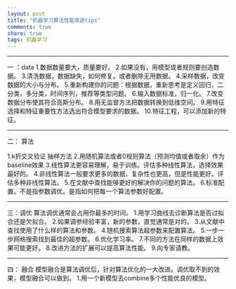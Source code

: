 ```yaml
---
layout: post
title: "机器学习算法性能改进tips" 
comments: true
share: true
tags: 机器学习
---
```




------

一 ：data
1.数据数量要大，质量要好。
2.如果没有，用模型或者规则要创造数据。
3.清洗数据，数据缺失，如何修复。或者删除无用数据。
4.采样数据，改变数据的大小与分布。
5.重新构建你的问题：根据数据，重新思考是定义回归，二分类，多分类，时间序列，推荐等类型问题。
6.输入数据标准，归一化。
7.改变数据分布使其符合高斯分布。
8.用无监督方法把数据转换到低维空间。
9.用特征选择和特征重要性方法选出符合模型要求的数据。
10.特征工程，可以添加新的特征。


------

二： 算法

1.k折交叉验证 抽样方法
2.用随机算法或者0规则算法（预测均值或者取余）作为baseline效果
3.线性算法更容易理解，易于训练。评估多种线性算法，选择效果最好的。
4.非线性算法一般要求更多的数据，复杂性也更高，但是性能更好。评估多种非线性算法。
5.在文献中查找能够更好的解决你的问题的算法。
6.标准配置。不是指参数调优。是指如何把每一个算法参数好配置。


------

 三：调优
算法调优通常会占用你最多的时间。
1.用学习曲线去诊断算法是否过拟合还是欠拟合。
2.如果调参经验丰富，新的参数，直觉通常是对的。
3.从文献中查找使用了什么样的算法和参数。
4.随机搜索算法超参数来配置算法。
5.一步一步网格搜索找到最佳的超参数。
6.优化学习率。
7.不同的方法在同样的数据上效果可能更好。
8.改进方法的扩展可以提高算法性能。
9.向专家请教。



------

四： 融合
模型融合是算法调优后，针对算法优化的一大改进。调优取不到的效果，模型融合可以做到。
1.用一个新模型去combine多个性能优良的模型。

